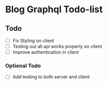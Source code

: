 # Blog Graphql Todo-list

## Todo
- [ ] Fix Styling on client
- [ ] Testing out all api works properly on client
- [ ] Improve authentication in client

### Optional Todo
- [ ] Add testing to both server and client